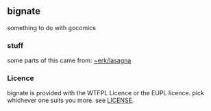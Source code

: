 ## bignate
something to do with gocomics
### stuff
some parts of this came from:
[~erk/lasagna](https://git.sr.ht/~erk/lasagna)
### Licence
bignate is provided with the WTFPL Licence or the EUPL licence. pick whichever one suits you more. see [LICENSE](LICENSE).